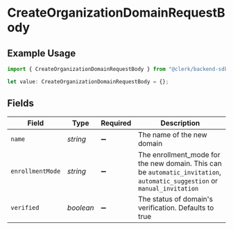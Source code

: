 # CreateOrganizationDomainRequestBody

## Example Usage

```typescript
import { CreateOrganizationDomainRequestBody } from "@clerk/backend-sdk/models/operations";

let value: CreateOrganizationDomainRequestBody = {};
```

## Fields

| Field                                                                                                                     | Type                                                                                                                      | Required                                                                                                                  | Description                                                                                                               |
| ------------------------------------------------------------------------------------------------------------------------- | ------------------------------------------------------------------------------------------------------------------------- | ------------------------------------------------------------------------------------------------------------------------- | ------------------------------------------------------------------------------------------------------------------------- |
| `name`                                                                                                                    | *string*                                                                                                                  | :heavy_minus_sign:                                                                                                        | The name of the new domain                                                                                                |
| `enrollmentMode`                                                                                                          | *string*                                                                                                                  | :heavy_minus_sign:                                                                                                        | The enrollment_mode for the new domain. This can be `automatic_invitation`, `automatic_suggestion` or `manual_invitation` |
| `verified`                                                                                                                | *boolean*                                                                                                                 | :heavy_minus_sign:                                                                                                        | The status of domain's verification. Defaults to true                                                                     |